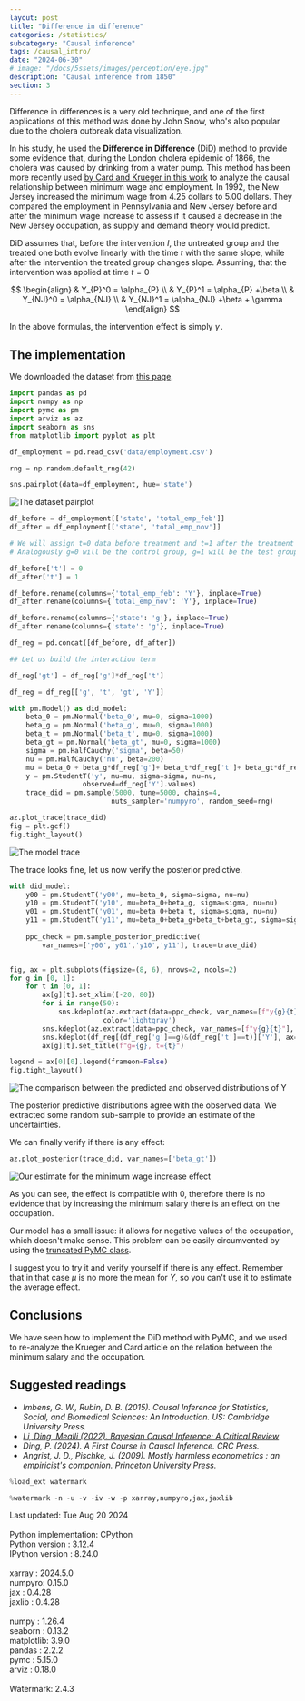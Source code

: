 ```yaml
---
layout: post
title: "Difference in difference"
categories: /statistics/
subcategory: "Causal inference"
tags: /causal_intro/
date: "2024-06-30"
# image: "/docs/5ssets/images/perception/eye.jpg"
description: "Causal inference from 1850"
section: 3
---
```


Difference in differences is a very old technique,
and one of the first applications of
this method was done by John Snow, who's also
popular due to the cholera outbreak data visualization.

In his study, he used the **Difference in Difference**
(DiD) method to provide some evidence that,
during the London cholera epidemic of 1866,
the cholera was caused by drinking from a water
pump.
This method has been more recently used [by 
Card and Krueger in this work](https://davidcard.berkeley.edu/papers/njmin-aer.pdf)
to analyze the causal relationship between
minimum wage and employment.
In 1992, the New Jersey increased the minimum wage
from 4.25 dollars to 5.00 dollars.
They compared the employment in Pennsylvania
and New Jersey before and after the minimum wage increase
to assess if it caused a decrease in the New Jersey
occupation, as supply and demand theory would predict.

DiD assumes that, before the intervention $I$,
the untreated group and the treated one
both evolve linearly with the time $t$ with the
same slope,
while after the intervention the treated group
changes slope.
Assuming, that the intervention was applied at time
$t=0$ 

$$
\begin{align}
&
Y_{P}^0 = \alpha_{P} 
\\
&
Y_{P}^1 = \alpha_{P} +\beta
\\
&
Y_{NJ}^0 = \alpha_{NJ} 
\\
&
Y_{NJ}^1 = \alpha_{NJ} +\beta + \gamma
\end{align}
$$


In the above formulas, the intervention effect
is simply $\gamma\,.$

## The implementation

We downloaded the dataset from [this page](https://www.kaggle.com/code/harrywang/difference-in-differences-in-python/input).

```python
import pandas as pd
import numpy as np
import pymc as pm
import arviz as az
import seaborn as sns
from matplotlib import pyplot as plt

df_employment = pd.read_csv('data/employment.csv')

rng = np.random.default_rng(42)

sns.pairplot(data=df_employment, hue='state')
```

![The dataset pairplot](/docs/assets/images/statistics/difference_in_difference/pairplot.webp)

```python
df_before = df_employment[['state', 'total_emp_feb']]
df_after = df_employment[['state', 'total_emp_nov']]

# We will assign t=0 data before treatment and t=1 after the treatment
# Analogously g=0 will be the control group, g=1 will be the test group

df_before['t'] = 0
df_after['t'] = 1

df_before.rename(columns={'total_emp_feb': 'Y'}, inplace=True)
df_after.rename(columns={'total_emp_nov': 'Y'}, inplace=True)

df_before.rename(columns={'state': 'g'}, inplace=True)
df_after.rename(columns={'state': 'g'}, inplace=True)

df_reg = pd.concat([df_before, df_after])

## Let us build the interaction term

df_reg['gt'] = df_reg['g']*df_reg['t']

df_reg = df_reg[['g', 't', 'gt', 'Y']]

with pm.Model() as did_model:
    beta_0 = pm.Normal('beta_0', mu=0, sigma=1000)
    beta_g = pm.Normal('beta_g', mu=0, sigma=1000)
    beta_t = pm.Normal('beta_t', mu=0, sigma=1000)
    beta_gt = pm.Normal('beta_gt', mu=0, sigma=1000)
    sigma = pm.HalfCauchy('sigma', beta=50)
    nu = pm.HalfCauchy('nu', beta=200)
    mu = beta_0 + beta_g*df_reg['g']+ beta_t*df_reg['t']+ beta_gt*df_reg['gt']
    y = pm.StudentT('y', mu=mu, sigma=sigma, nu=nu,
                  observed=df_reg['Y'].values)
    trace_did = pm.sample(5000, tune=5000, chains=4,
                         nuts_sampler='numpyro', random_seed=rng)

az.plot_trace(trace_did)
fig = plt.gcf()
fig.tight_layout()
```

![The model trace](/docs/assets/images/statistics/difference_in_difference/trace.webp)

The trace looks fine, let us now verify the posterior
predictive.

```python
with did_model:
    y00 = pm.StudentT('y00', mu=beta_0, sigma=sigma, nu=nu)
    y10 = pm.StudentT('y10', mu=beta_0+beta_g, sigma=sigma, nu=nu)
    y01 = pm.StudentT('y01', mu=beta_0+beta_t, sigma=sigma, nu=nu)
    y11 = pm.StudentT('y11', mu=beta_0+beta_g+beta_t+beta_gt, sigma=sigma, nu=nu)
    
    ppc_check = pm.sample_posterior_predictive(
        var_names=['y00','y01','y10','y11'], trace=trace_did)


fig, ax = plt.subplots(figsize=(8, 6), nrows=2, ncols=2)
for g in [0, 1]:
    for t in [0, 1]:
        ax[g][t].set_xlim([-20, 80])
        for i in range(50):
            sns.kdeplot(az.extract(data=ppc_check, var_names=[f"y{g}{t}"], group='posterior_predictive',num_samples=100), ax=ax[g][t],
                       color='lightgray')
        sns.kdeplot(az.extract(data=ppc_check, var_names=[f"y{g}{t}"], group='posterior_predictive'), ax=ax[g][t])
        sns.kdeplot(df_reg[(df_reg['g']==g)&(df_reg['t']==t)]['Y'], ax=ax[g][t])
        ax[g][t].set_title(f"g={g}, t={t}")

legend = ax[0][0].legend(frameon=False)
fig.tight_layout()
```

![The comparison between the predicted
and observed distributions of Y](/docs/assets/images/statistics/difference_in_difference/posterior_predictives.webp)

The posterior predictive distributions agree with the observed data. We extracted some random sub-sample to
provide an estimate of the uncertainties.

We can finally verify if there is any effect:

```python
az.plot_posterior(trace_did, var_names=['beta_gt'])
```

![Our estimate for the minimum wage increase effect
](/docs/assets/images/statistics/difference_in_difference/effect_estimate.webp)

As you can see, the effect is compatible with 0, therefore there is no evidence
that by increasing the minimum salary there is an effect on the occupation.

Our model has a small issue: it allows for negative values of the occupation,
which doesn't make sense. This problem can be easily circumvented by using 
the [truncated PyMC class](https://www.pymc.io/projects/docs/en/v4.4.0/api/distributions/generated/pymc.Truncated.html).

I suggest you to try it and verify yourself if there is any effect.
Remember that in that case $\mu$ is no more the mean for $Y$,
so you can't use it to estimate the average effect.

## Conclusions

We have seen how to implement the DiD method with PyMC, and we used to
re-analyze the Krueger and Card article on the relation between the minimum
salary and the occupation.


## Suggested readings

- <cite>Imbens, G. W., Rubin, D. B. (2015). Causal Inference for Statistics, Social, and Biomedical Sciences: An Introduction. US: Cambridge University Press.<cite>
- <cite><a href='https://arxiv.org/pdf/2206.15460.pdf'>Li, Ding, Mealli (2022). Bayesian Causal Inference: A Critical Review</a></cite>
- <cite>Ding, P. (2024). A First Course in Causal Inference. CRC Press.</cite>
- <cite>Angrist, J. D., Pischke, J. (2009). Mostly harmless econometrics : an empiricist's companion. Princeton University Press.</cite>


```python
%load_ext watermark
```

```python
%watermark -n -u -v -iv -w -p xarray,numpyro,jax,jaxlib
```

<div class="code">
Last updated: Tue Aug 20 2024
<br>

<br>
Python implementation: CPython
<br>
Python version       : 3.12.4
<br>
IPython version      : 8.24.0
<br>

<br>
xarray : 2024.5.0
<br>
numpyro: 0.15.0
<br>
jax    : 0.4.28
<br>
jaxlib : 0.4.28
<br>

<br>
numpy     : 1.26.4
<br>
seaborn   : 0.13.2
<br>
matplotlib: 3.9.0
<br>
pandas    : 2.2.2
<br>
pymc      : 5.15.0
<br>
arviz     : 0.18.0
<br>

<br>
Watermark: 2.4.3
<br>

<br>
</div>